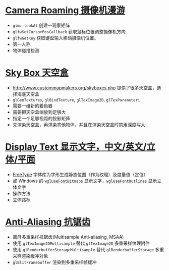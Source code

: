 # [Camera Roaming 摄像机漫游](https://learnopengl-cn.github.io/01%20Getting%20started/09%20Camera/)
- `glm::lookAt` 创建一观察矩阵
- `glfwSetCursorPosCallback` 获取鼠标位置调整摄像机方向
- `glfwGetKey` 获取键盘输入移动摄像机位置。
- 第一人称
- 物体碰撞检测

# [Sky Box 天空盒](https://learnopengl-cn.github.io/04%20Advanced%20OpenGL/06%20Cubemaps/)
- http://www.custommapmakers.org/skyboxes.php 提供了很多天空盒，选择海底天空盒
- `glGenTextures`, `glBindTexture`, `glTexImage2D`, `glTexParameteri`
- 需要一组新的着色器
- 需要把天空盒缩放到足够大
- 指定一个足够视距的投影矩阵
- 先渲染天空盒，再渲染其他物体，并且在渲染天空盒时禁用深度写入

# [Display Text 显示文字，中文/英文/立体/平面](https://learnopengl-cn.github.io/06%20In%20Practice/02%20Text%20Rendering/)
- [FreeType](https://www.freetype.org/) 字体库为字形生成静态位图（作为纹理）及度量值（定位）
- 或 Windows 的 [`wglUseFontBitmaps`](https://blog.csdn.net/wxwtj/article/details/6620032) 显示文字，[`wglUseFontOutlines`](https://blog.csdn.net/augusdi/article/details/20572533) 显示立体文字
- 操作方法
- 立体路标

# [Anti-Aliasing 抗锯齿](https://learnopengl-cn.github.io/04%20Advanced%20OpenGL/11%20Anti%20Aliasing/)
- 离屏多重采样抗锯齿(Multisample Anti-aliasing, MSAA)
- 使用 `glTexImage2DMultisample` 替代 `glTexImage2D` 多重采样纹理附件
- 使用 `glRenderbufferStorageMultisample` 替代 `glRenderbufferStorage` 多重采样渲染缓冲对象
- `glBlitFramebuffer` 渲染到多重采样帧缓冲
